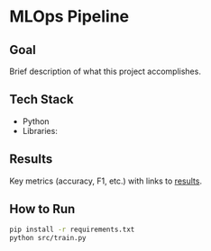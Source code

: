 # MLOps Pipeline

## Goal
Brief description of what this project accomplishes.

## Tech Stack
- Python
- Libraries: 

## Results
Key metrics (accuracy, F1, etc.) with links to [results](./results/).

## How to Run
```bash
pip install -r requirements.txt
python src/train.py
```
